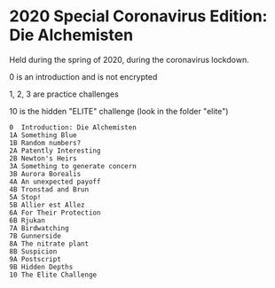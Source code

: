 # 2020 Special Coronavirus Edition: Die Alchemisten

Held during the spring of 2020, during the coronavirus lockdown.

0 is an introduction and is not encrypted

1, 2, 3 are practice challenges

10 is the hidden "ELITE" challenge (look in the folder "elite")

    0  Introduction: Die Alchemisten
    1A Something Blue
    1B Random numbers?
    2A Patently Interesting
    2B Newton's Heirs
    3A Something to generate concern
    3B Aurora Borealis
    4A An unexpected payoff
    4B Tronstad and Brun
    5A Stop!
    5B Allier est Allez
    6A For Their Protection
    6B Rjukan
    7A Birdwatching
    7B Gunnerside
    8A The nitrate plant
    8B Suspicion
    9A Postscript
    9B Hidden Depths
    10 The Elite Challenge
